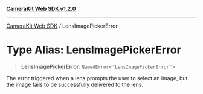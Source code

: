 [**CameraKit Web SDK v1.2.0**](../README.md)

***

[CameraKit Web SDK](../globals.md) / LensImagePickerError

# Type Alias: LensImagePickerError

> **LensImagePickerError**: `NamedError`\<`"LensImagePickerError"`\>

The error triggered when a lens prompts the user to select an image, but the image fails to be successfully delivered
to the lens.
